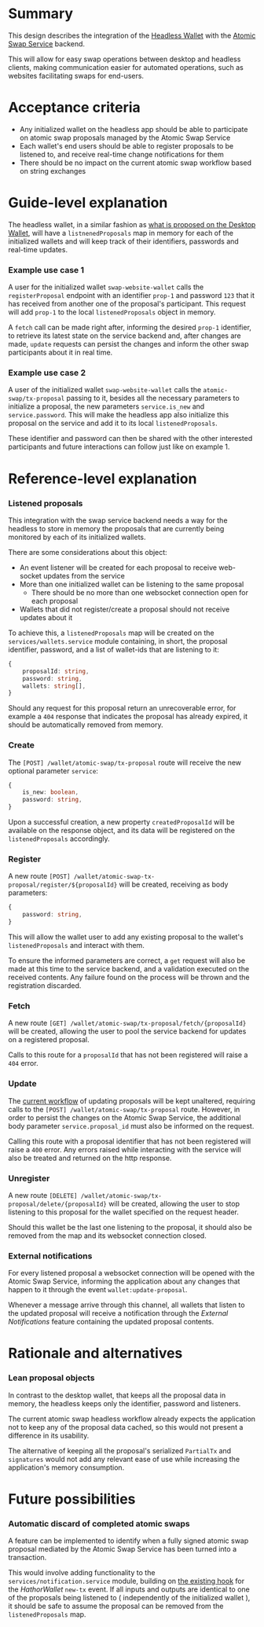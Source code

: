 # Summary
[summary]: #summary

This design describes the integration of the [Headless Wallet](https://github.com/HathorNetwork/hathor-wallet-headless) with the [Atomic Swap Service](https://github.com/HathorNetwork/hathor-atomic-swap-service) backend.

This will allow for easy swap operations between desktop and headless clients, making communication easier for automated operations, such as websites facilitating swaps for end-users.

# Acceptance criteria
[acceptance-criteria]: #acceptance-criteria

- Any initialized wallet on the headless app should be able to participate on atomic swap proposals managed by the Atomic Swap Service
- Each wallet's end users should be able to register proposals to be listened to, and receive real-time change notifications for them
- There should be no impact on the current atomic swap workflow based on string exchanges

# Guide-level explanation
[guide-level-explanation]: #guide-level-explanation

The headless wallet, in a similar fashion as [what is proposed on the Desktop Wallet](https://github.com/HathorNetwork/hathor-wallet/pull/361/files#diff-81b333677b8eb7fcc977d225072c1c10453c0aee095f9458885d7a553ef3579d), will have a `listnenedProposals` map in memory for each of the initialized wallets and will keep track of their identifiers, passwords and real-time updates.

### Example use case 1
A user for the initialized wallet `swap-website-wallet` calls the `registerProposal` endpoint with an identifier `prop-1` and password `123` that it has received from another one of the proposal's participant. This request will add `prop-1` to the local `listenedProposals` object in memory.

A `fetch` call can be made right after, informing the desired `prop-1` identifier, to retrieve its latest state on the service backend and, after changes are made,  `update` requests can persist the changes and inform the other swap participants about it in real time.

### Example use case 2
A user of the initialized wallet `swap-website-wallet` calls the `atomic-swap/tx-proposal` passing to it, besides all the necessary parameters to initialize a proposal, the new parameters `service.is_new` and `service.password`. This will make the headless app also initialize this proposal on the service and add it to its local `listenedProposals`.

These identifier and password can then be shared with the other interested participants and future interactions can follow just like on example 1.

# Reference-level explanation
[reference-level-explanation]: #reference-level-explanation

### Listened proposals
This integration with the swap service backend needs a way for the headless to store in memory the proposals that are currently being monitored by each of its initialized wallets.

There are some considerations about this object:
- An event listener will be created for each proposal to receive web-socket updates from the service
- More than one initialized wallet can be listening to the same proposal
  - There should be no more than one websocket connection open for each proposal
- Wallets that did not register/create a proposal should not receive updates about it

To achieve this, a `listenedProposals` map will be created on the `services/wallets.service` module containing, in short, the proposal identifier, password, and a list of wallet-ids that are listening to it:
```ts
{
	proposalId: string,
	password: string,
	wallets: string[],
}
```

Should any request for this proposal return an unrecoverable error, for example a `404` response that indicates the proposal has already expired, it should be automatically removed from memory.

### Create
The `[POST] /wallet/atomic-swap/tx-proposal` route will receive the new optional parameter `service`:
```ts
{
	is_new: boolean,
	password: string,
}
```
Upon a successful creation, a new property `createdProposalId` will be available on the response object, and its data will be registered on the `listenedProposals` accordingly.

### Register
A new route `[POST] /wallet/atomic-swap-tx-proposal/register/${proposalId}` will be created, receiving as body parameters:
```ts
{
	password: string,
}
```
This will allow the wallet user to add any existing proposal to the wallet's `listenedProposals` and interact with them.

To ensure the informed parameters are correct, a `get` request will also be made at this time to the service backend, and a validation executed on the received contents. Any failure found on the process will be thrown and the registration discarded.

### Fetch
A new route `[GET] /wallet/atomic-swap/tx-proposal/fetch/{proposalId}` will be created, allowing the user to pool the service backend for updates on a registered proposal.

Calls to this route for a `proposalId` that has not been registered will raise a `404` error.

### Update
The [current workflow](https://hathor.gitbook.io/hathor/guides/headless-wallet/atomic-swap#step-3-bob-updates-alices-partial-transaction) of updating proposals will be kept unaltered, requiring calls to the `[POST] /wallet/atomic-swap/tx-proposal` route. However, in order to persist the changes on the Atomic Swap Service, the additional body parameter `service.proposal_id` must also be informed on the request.

Calling this route with a proposal identifier that has not been registered will raise a `400` error. Any errors raised while interacting with the service will also be treated and returned on the http response.

### Unregister
A new route `[DELETE] /wallet/atomic-swap/tx-proposal/delete/{proposalId}` will be created, allowing the user to stop listening to this proposal for the wallet specified on the request header.

Should this wallet be the last one listening to the proposal, it should also be removed from the map and its websocket connection closed.

### External notifications
For every listened proposal a websocket connection will be opened with the Atomic Swap Service, informing the application about any changes that happen to it through the event `wallet:update-proposal`.

Whenever a message arrive through this channel, all wallets that listen to the updated proposal will receive a notification through the _External Notifications_ feature containing the updated proposal contents.

# Rationale and alternatives
[rationale-and-alternatives]: #rationale-and-alternatives

### Lean proposal objects
In contrast to the desktop wallet, that keeps all the proposal data in memory, the headless keeps only the identifier, password and listeners.

The current atomic swap headless workflow already expects the application not to keep any of the proposal data cached, so this would not present a difference in its usability.

The alternative of keeping all the proposal's serialized `PartialTx` and `signatures` would not add any relevant ease of use while increasing the application's memory consumption.

# Future possibilities
[future-possibilities]: #future-possibilities

### Automatic discard of completed atomic swaps
A feature can be implemented to identify when a fully signed atomic swap proposal mediated by the Atomic Swap Service has been turned into a transaction.

This would involve adding functionality to the `services/notification.service` module, building on [the existing hook](https://github.com/HathorNetwork/hathor-wallet-headless/blob/4fb465eb8420ea93dbcd43a6c091453b74dbfded/src/services/notification.service.js#L63-L69) for the *HathorWallet* `new-tx` event. If all inputs and outputs are identical to one of the proposals being listened to ( independently of the initialized wallet ), it should be safe to assume the proposal can be removed from the `listenedProposals` map.
